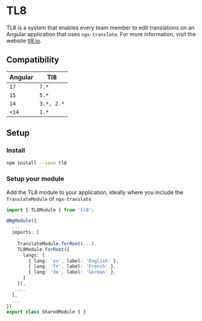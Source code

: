 # TL8

TL8 is a system that enables every team member to edit translations on an Angular application that uses `ngx-translate`. For more information, visit the website [tl8.io](https://tl8.io).

## Compatibility

| Angular | Tl8        |
| ------- | ---------- |
| `17`    | `7.*`      |
| `15`    | `5.*`      |
| `14`    | `3.*, 2.*` |
| `<14`   | `1.*`      |

## Setup

### Install

```sh
npm install --save tl8
```

### Setup your module

Add the TL8 module to your application, ideally where you include the `TranslateModule` of `ngx-translate`

```ts
import { TL8Module } from 'tl8';

@NgModule({
  ...
  imports: [
    ...
    TranslateModule.forRoot(...),
    TL8Module.forRoot({
      langs: [
        { lang: 'en', label: 'English' },
        { lang: 'fr', label: 'French' },
        { lang: 'de', label: 'German' },
      ]
    }),
    ...
  ],
  ...
})
export class SharedModule { }
```
